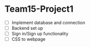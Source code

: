 # Team15-Project1

- [ ] Implement database and connection
- [ ] Backend set up
- [ ] Sign in/Sign up functionality
- [ ] CSS to webpage

